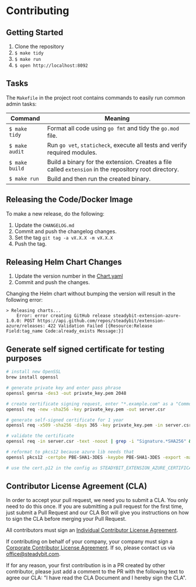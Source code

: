 # Contributing

## Getting Started

1. Clone the repository
2. `$ make tidy`
3. `$ make run`
4. `$ open http://localhost:8092`

## Tasks

The `Makefile` in the project root contains commands to easily run common admin tasks:

| Command        | Meaning                                                                                               |
|----------------|-------------------------------------------------------------------------------------------------------|
| `$ make tidy`  | Format all code using `go fmt` and tidy the `go.mod` file.                                            |
| `$ make audit` | Run `go vet`, `staticheck`, execute all tests and verify required modules.                            |
| `$ make build` | Build a binary for the extension. Creates a file called `extension` in the repository root directory. |
| `$ make run`   | Build and then run the created binary.                                                                |

## Releasing the Code/Docker Image

To make a new release, do the following:

 1. Update the `CHANGELOG.md`
 2. Commit and push the changelog changes.
 3. Set the tag `git tag -a vX.X.X -m vX.X.X`
 4. Push the tag.

## Releasing Helm Chart Changes

 1. Update the version number in the [Chart.yaml](./charts/steadybit-extension-azure/Chart.yaml)
 2. Commit and push the changes.

Changing the Helm chart without bumping the version will result in the following error:

```
> Releasing charts...
    Error: error creating GitHub release steadybit-extension-azure-1.0.0: POST https://api.github.com/repos/steadybit/extension-azure/releases: 422 Validation Failed [{Resource:Release Field:tag_name Code:already_exists Message:}]
```

## Generate self signed certificate for testing purposes

```sh
# install new OpenSSL
brew install openssl

# generate private key and enter pass phrase
openssl genrsa -des3 -out private_key.pem 2048

# create certificate signing request, enter "*.example.com" as a "Common Name", leave "challenge password" blank
openssl req -new -sha256 -key private_key.pem -out server.csr

# generate self-signed certificate for 1 year
openssl req -x509 -sha256 -days 365 -key private_key.pem -in server.csr -out server.pem

# validate the certificate
openssl req -in server.csr -text -noout | grep -i "Signature.*SHA256" && echo "All is well" || echo "This certificate doesn't work in 2017! You must update OpenSSL to generate a widely-compatible certificate"

# reformat to pkcs12 because azure lib needs that
openssl pkcs12 -certpbe PBE-SHA1-3DES -keypbe PBE-SHA1-3DES -export -macalg sha1 -out cert.p12 -in server.pem -inkey private_key.pem

# use the cert.p12 in the config as STEADYBIT_EXTENSION_AZURE_CERTIFICATE_PATH
```

## Contributor License Agreement (CLA)

In order to accept your pull request, we need you to submit a CLA. You only need to do this once. If you are submitting a pull request for the first time, just submit a Pull Request and our CLA Bot will give you instructions on how to sign the CLA before merging your Pull Request.

All contributors must sign an [Individual Contributor License Agreement](https://github.com/steadybit/.github/blob/main/.github/cla/individual-cla.md).

If contributing on behalf of your company, your company must sign a [Corporate Contributor License Agreement](https://github.com/steadybit/.github/blob/main/.github/cla/corporate-cla.md). If so, please contact us via office@steadybit.com.

If for any reason, your first contribution is in a PR created by other contributor, please just add a comment to the PR
with the following text to agree our CLA: "I have read the CLA Document and I hereby sign the CLA".
